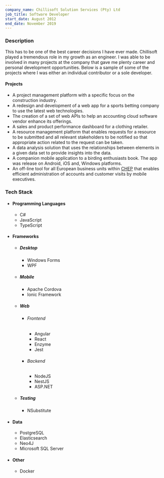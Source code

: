 ```yaml
---
company_name: Chillisoft Solution Services (Pty) Ltd
job_title: Software Developer
start_date: August 2012
end_date: November 2019
---
```


### Description

This has to be one of the best career decisions I have ever made. Chillisoft played a tremendous role in my growth as an engineer. I was able to be involved in many projects at the company that gave me plenty career and personal development opportunities. Below is a sample of some of the projects where I was either an individual contributor or a sole developer.

#### Projects

- A project management platform with a specific focus on the construction industry.
- A redesign and development of a web app for a sports betting company to use the latest web technologies.
- The creation of a set of web APIs to help an accounting cloud software vendor enhance its offerings.
- A sales and product performance dashboard for a clothing retailer.
- A resource management platform that enables requests for a resource to be submitted and all relevant stakeholders to be notified so that appropriate action related to the request can be taken.
- A data analysis solution that uses the relationships between elements in a given data set to provide insights into the data.
- A companion mobile application to a birding enthusiasts book. The app was release on Android, iOS and, Windows platforms.
- An off-line tool for all European business units within [CHEP](https://www.chep.com) that enables efficient administration of accounts and customer visits by mobile executives.

### Tech Stack

- #### Programming Languages
  - C#
  - JavaScript
  - TypeScript
- #### Frameworks
  - ##### Desktop
    - Windows Forms
    - WPF
  - ##### Mobile
    - Apache Cordova
    - Ionic Framework
  - ##### Web
    - ###### Frontend
      - Angular
      - React
      - Enzyme
      - Jest
    - ###### Backend
      - NodeJS
      - NestJS
      - ASP.NET
  - ##### Testing
    - NSubstitute
- #### Data
  - PostgreSQL
  - Elasticsearch
  - Neo4J
  - Microsoft SQL Server
- #### Other
  - Docker

